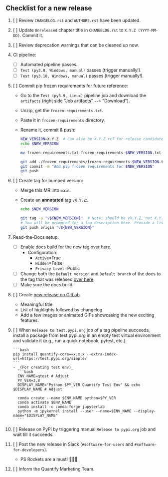 ## Checklist for a new release

1. [ ] Review `CHANGELOG.rst` and `AUTHORS.rst` have been updated.
1. [ ] Update `Unreleased` chapter title in `CHANGELOG.rst` to `X.Y.Z (YYYY-MM-DD)`. Commit it.
1. [ ] Review deprecation warnings that can be cleaned up now.

1. CI pipeline:
    - [ ] Automated pipeline passes.
    - [ ] `Test (py3.8, Windows, manual)` passes (trigger manually!).
    - [ ] `Test (py3.10, Windows, manual)` passes (trigger manually!).

1. [ ] Commit pip frozen requirements for future reference:
    - Go to the `Test (py3.9, Linux)` pipeline job and download the `artifacts` (right side "Job artifacts" `-->` "Download").
    - Unzip, get the `frozen-requirements.txt`.
    - Paste it in `frozen-requirements` directory.
    - Rename it, commit & push:

      ```bash
      NEW_VERSION=X.Y.Z  # Can also be X.Y.Z.rcT for release candidate
      echo $NEW_VERSION

      mv frozen-requirements.txt frozen-requirements-$NEW_VERSION.txt

      git add ./frozen_requirements/frozen-requirements-$NEW_VERSION.txt
      git commit -m "Add pip frozen requirements for $NEW_VERSION"
      git push
      ```

1. [ ] Create tag for bumped version:
    - Merge this MR into `main`.
    - Create an **annotated** tag `vX.Y.Z`:.

      ```bash
      echo $NEW_VERSION

      git tag -a "v${NEW_VERSION}"  # Note: should be vX.Y.Z, not X.Y.Z
      # You will be prompted for a tag description here. Provide a list of highlights.
      git push origin "v${NEW_VERSION}"
      ```
    <!-- - Future TODO: finish automation of this step in `.gitlab-ci.yml`. -->
    <!-- 1. [ ] Run **one** of the major/minor/patch version bump (manual) jobs in the CI pipeline of the MR. -->
    <!--     - NB this can only be done after unix and windows test & docs jobs pass. -->

1. Read-the-Docs setup:
   - [ ] Enable docs build for the new tag [over here](https://readthedocs.com/projects/quantify-quantify-core/versions/).
      - Configuration:
        - `Active`=True
        - `Hidden`=False
        - `Privacy Level`=Public
   - [ ] Change both the `Default version` and `Default branch` of the docs to the tag that was released [over here](https://readthedocs.com/dashboard/quantify-quantify-core/advanced/).
   - [ ] Make sure the docs build.

1. [ ] Create [new release on GitLab](https://gitlab.com/quantify-os/quantify-core/-/releases).
    - Meaningful title
    - List of highlights followed by changelog.
    - Add a few images or animated GIFs showcasing the new exciting features.

1. [ ] When `Release to test.pypi.org` job of a tag pipeline succeeds,
       install a package from test.pypi.org in an empty test virtual environment and validate it
       (e.g., run a quick notebook, pytest, etc.).

       ```bash
       pip install quantify-core==x.x.x --extra-index-url=https://test.pypi.org/simple/
       ```
       - _(For creating test env)_
         ```bash
         ENV_NAME=qtest # Adjust
         PY_VER=3.8
         DISPLAY_NAME="Python $PY_VER Quantify Test Env" && echo $DISPLAY_NAME # Adjust

         conda create --name $ENV_NAME python=$PY_VER
         conda activate $ENV_NAME
         conda install -c conda-forge jupyterlab
         python -m ipykernel install --user --name=$ENV_NAME --display-name="$DISPLAY_NAME"
         ```

1. [ ] Release on PyPi by triggering manual `Release to pypi.org` job and wait till it succeeds.
1. [ ] Post the new release in Slack (`#software-for-users` and `#software-for-developers`).
    - PS Rockets are a must! 🚀🚀🚀
1. [ ] Inform the Quantify Marketing Team.
